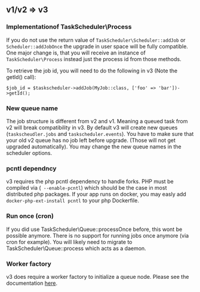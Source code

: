 ## v1/v2 => v3

### Implementationof TaskScheduler\Process

If you do not use the return value of `TaskScheduler\Scheduler::addJob` or `Scheduler::addJobOnce` the upgrade in user space will be fully compatible.
One major change is, that you will receive an instance of `TaskScheduler\Process` instead just the process id from those methods.

To retrieve the job id, you will need to do the following in v3 (Note the getId() call):

```
$job_id = $taskscheduler->addJob(MyJob::class, ['foo' => 'bar'])->getId();
```

### New queue name

The job structure is different from v2 and v1. Meaning a queued task from v2 will break compatibility in v3. 
By default v3 will create new queues (`taskscheudler.jobs` and `taskscheduler.events`). You have to make sure that your old v2 queue
has no job left before upgrade. (Those will not get upgraded automatically).
You may change the new queue names in the scheduler options.

### pcntl dependncy

v3 requires the php pcntl dependency to handle forks. PHP must be compiled via (` --enable-pcntl`) which should be the case in most distributed php packages. 
If your app runs on docker, you may easly add `docker-php-ext-install pcntl` to your php Dockerfile.

### Run once (cron)

If you did use TaskScheduler\Queue::processOnce before, this wont be possible anymore. There is no support for running jobs once anymore (via cron for example). You will likely need to migrate to TaskScheduler\Queue::process which acts as a daemon.

### Worker factory

v3 does require a worker factory to initialize a queue node. Please see the documentation [here](README.md#execute-jobs).
